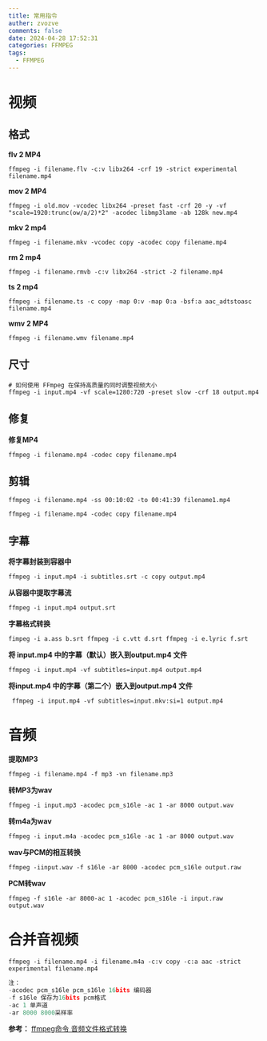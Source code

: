 ```yaml
---
title: 常用指令
auther: zvozve
comments: false
date: 2024-04-28 17:52:31
categories: FFMPEG
tags:
  - FFMPEG
---
```

# 视频

## 格式

**flv 2 MP4**   
  
```shell   
ffmpeg -i filename.flv -c:v libx264 -crf 19 -strict experimental filename.mp4   
```

**mov 2 MP4**  
```shell
ffmpeg -i old.mov -vcodec libx264 -preset fast -crf 20 -y -vf "scale=1920:trunc(ow/a/2)*2" -acodec libmp3lame -ab 128k new.mp4
```
**mkv 2 mp4**   
  
```shell
ffmpeg -i filename.mkv -vcodec copy -acodec copy filename.mp4   
```
  
**rm 2 mp4**   
  
```shell
ffmpeg -i filename.rmvb -c:v libx264 -strict -2 filename.mp4   
```

**ts 2 mp4**   
  
```shell
ffmpeg -i filename.ts -c copy -map 0:v -map 0:a -bsf:a aac_adtstoasc filename.mp4 
```

**wmv 2 MP4**   
  
```shell
ffmpeg -i filename.wmv filename.mp4   
```
  
## 尺寸
  
```shell
# 如何使用 FFmpeg 在保持高质量的同时调整视频大小
ffmpeg -i input.mp4 -vf scale=1280:720 -preset slow -crf 18 output.mp4
```

## 修复

**修复MP4**
  
```shell
ffmpeg -i filename.mp4 -codec copy filename.mp4   
```
  
## 剪辑
  
```shell
ffmpeg -i filename.mp4 -ss 00:10:02 -to 00:41:39 filename1.mp4   
```
  
```shell
ffmpeg -i filename.mp4 -codec copy filename.mp4   
```

## 字幕

**将字幕封装到容器中** 
```shell
ffmpeg -i input.mp4 -i subtitles.srt -c copy output.mp4
 ```

**从容器中提取字幕流** 
```shell
ffmpeg -i input.mp4 output.srt
```

**字幕格式转换**
```shell
fimpeg -i a.ass b.srt ffmpeg -i c.vtt d.srt ffmpeg -i e.lyric f.srt
```

**将 input.mp4 中的字幕（默认）嵌入到output.mp4 文件**
```shell
ffmpeg -i input.mp4 -vf subtitles=input.mp4 output.mp4 
```

**将input.mp4 中的字幕（第二个）嵌入到output.mp4 文件**
```shell
 ffmpeg -i input.mp4 -vf subtitles=input.mkv:si=1 output.mp4
```

# 音频

**提取MP3**   

```shell
ffmpeg -i filename.mp4 -f mp3 -vn filename.mp3   
```
  
**转MP3为wav**
```shell
ffmpeg -i input.mp3 -acodec pcm_s16le -ac 1 -ar 8000 output.wav
```

**转m4a为wav**
```shell
ffmpeg -i input.m4a -acodec pcm_s16le -ac 1 -ar 8000 output.wav
```

**wav与PCM的相互转换**
```shell
ffmpeg -iinput.wav -f s16le -ar 8000 -acodec pcm_s16le output.raw
```

**PCM转wav**
```shell
ffmpeg -f s16le -ar 8000-ac 1 -acodec pcm_s16le -i input.raw output.wav
```
# 合并音视频
  
```   
ffmpeg -i filename.mp4 -i filename.m4a -c:v copy -c:a aac -strict experimental filename.mp4   
```

```c
注：
-acodec pcm_s16le pcm_s16le 16bits 编码器
-f s16le 保存为16bits pcm格式
-ac 1 单声道
-ar 8000 8000采样率
```


**参考：**
[ffmpeg命令 音频文件格式转换](https://blog.csdn.net/qq_39516859/article/details/85615615)
